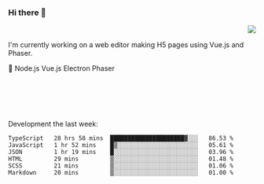 ### Hi there 👋

<img align="right" src="https://github-readme-stats.vercel.app/api?username=jasonpanggo"/>

<br>
<p align="left">
I'm currently working on a web editor making H5 pages using Vue.js and Phaser.
</p>
<p align="left">
📖 Node.js Vue.js Electron Phaser
</p>
<br>
<br>
<br>
<br>

Development the last week:
<!--START_SECTION:waka-->

```text
TypeScript   28 hrs 58 mins  █████████████████████▓░░░   86.53 %
JavaScript   1 hr 52 mins    █▒░░░░░░░░░░░░░░░░░░░░░░░   05.61 %
JSON         1 hr 19 mins    █░░░░░░░░░░░░░░░░░░░░░░░░   03.96 %
HTML         29 mins         ▒░░░░░░░░░░░░░░░░░░░░░░░░   01.48 %
SCSS         21 mins         ▒░░░░░░░░░░░░░░░░░░░░░░░░   01.06 %
Markdown     20 mins         ▒░░░░░░░░░░░░░░░░░░░░░░░░   01.00 %
```

<!--END_SECTION:waka-->

<!--
**JASONPANGGO/jasonpanggo** is a ✨ _special_ ✨ repository because its `README.md` (this file) appears on your GitHub profile.

Here are some ideas to get you started:

- 🔭 I’m currently working on ...
- 🌱 I’m currently learning ...
- 👯 I’m looking to collaborate on ...
- 🤔 I’m looking for help with ...
- 💬 Ask me about ...
- 📫 How to reach me: ...
- 😄 Pronouns: ...
- ⚡ Fun fact: ...
-->
